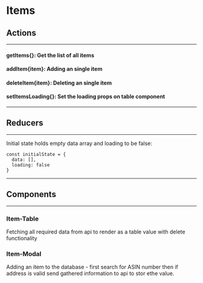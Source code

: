 # Items

## Actions

---

#### getItems{}: Get the list of all items

#### addItem{item}: Adding an single item

#### deleteItem{item}: Deleting an single item

#### setItemsLoading{}: Set the loading props on table component

---

## Reducers

---

Initial state holds empty data array and loading to be false:

    const initialState = {
      data: [],
      loading: false
    }

---

## Components

---

### Item-Table

Fetching all required data from api to render as a table value with delete functionality

### Item-Modal

Adding an item to the database - first search for ASIN number then if address is valid send gathered information to api to stor ethe value.
